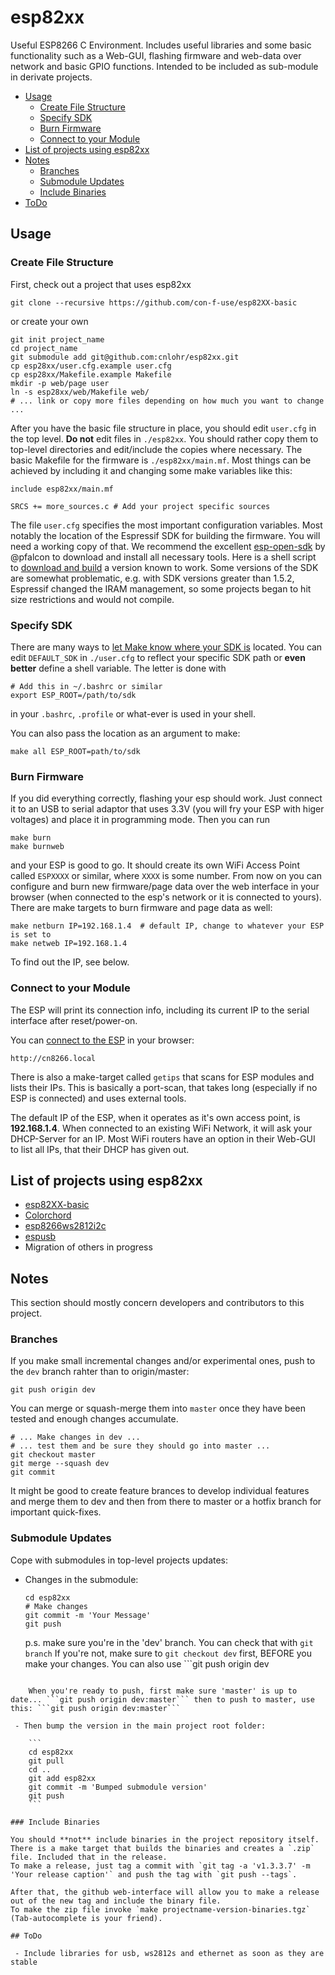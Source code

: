 # esp82xx

Useful ESP8266 C Environment. 
Includes useful libraries and some basic functionality such as a Web-GUI, flashing firmware and web-data over network and basic GPIO functions.
Intended to be included as sub-module in derivate projects.

- [Usage](#usage)
    - [Create File Structure](#create-file-structure)
    - [Specify SDK](#specify-sdk)
    - [Burn Firmware](#burn-firmware)
    - [Connect to your Module](#connect-to-your-module)
- [List of projects using esp82xx](#list-of-projects-using-esp82xx)
- [Notes](#notes)
    - [Branches](#branches)
    - [Submodule Updates](#submodule-updates)
    - [Include Binaries](#include-binaries)
- [ToDo](#todo)

<!-- toc generated with https://gist.github.com/ttscoff/c56fa651974ae6d86eee -->

## Usage

### Create File Structure

First, check out a project that uses esp82xx

    git clone --recursive https://github.com/con-f-use/esp82XX-basic

or create your own

    git init project_name
    cd project_name
    git submodule add git@github.com:cnlohr/esp82xx.git
    cp esp28xx/user.cfg.example user.cfg
    cp esp28xx/Makefile.example Makefile
    mkdir -p web/page user
    ln -s esp28xx/web/Makefile web/
    # ... link or copy more files depending on how much you want to change ...

After you have the basic file structure in place, you should edit `user.cfg` in the top level.
**Do not** edit files in `./esp82xx`.
You should rather copy them to top-level directories and edit/include the copies where necessary.
The basic Makefile for the firmware is `./esp82xx/main.mf`.
Most things can be achieved by including it and changing some make variables like this:

    include esp82xx/main.mf

    SRCS += more_sources.c # Add your project specific sources

The file  `user.cfg` specifies the most important configuration variables.
Most notably the location of the Espressif SDK for building the firmware.
You will need a working copy of that.
We recommend the excellent [esp-open-sdk](https://github.com/pfalcon/esp-open-sdk) by @pfalcon to download and install all necessary tools.
Here is a shell script to [download and build](https://gist.github.com/con-f-use/d086ca941c2c80fbde6d8996b8a50761) a version known to work.
Some versions of the SDK are somewhat problematic, e.g. with SDK versions greater than 1.5.2, Espressif changed the IRAM management, so some projects began to hit size restrictions and would not compile.

### Specify SDK

There are many ways to [let Make know where your SDK is](https://github.com/cnlohr/esp82xx/issues/19#issuecomment-241756095) located.
You can edit `DEFAULT_SDK` in `./user.cfg` to reflect your specific SDK path or **even better** define a shell variable.
The letter is done with

    # Add this in ~/.bashrc or similar
    export ESP_ROOT=/path/to/sdk

in your `.bashrc`, `.profile` or what-ever is used in your shell.

You can also pass the location as an argument to make:

    make all ESP_ROOT=path/to/sdk

### Burn Firmware

If you did everything correctly, flashing your esp should work.
Just connect it to an USB to serial adaptor that uses 3.3V (you will fry your ESP with higer voltages) and place it in programming mode.
Then you can run

    make burn
    make burnweb

and your ESP is good to go.
It should create its own WiFi Access Point called `ESPXXXX` or similar, where `XXXX` is some number.
From now on you can configure and burn new firmware/page data over the web interface in your browser (when connected to the esp's network or it is connected to yours).
There are make targets to burn firmware and page data as well:

    make netburn IP=192.168.1.4  # default IP, change to whatever your ESP is set to
    make netweb IP=192.168.1.4

To find out the IP, see below.

### Connect to your Module

The ESP will print its connection info, including its current IP to the serial interface after reset/power-on.

You can [connect to the ESP](http://cn8266.local) in your browser:

    http://cn8266.local

There is also a make-target called `getips` that scans for ESP modules and lists their IPs.
This is basically a port-scan, that takes long (especially if no ESP is connected) and uses external tools.

The default IP of the ESP, when it operates as it's own access point, is **192.168.1.4**.
When connected to an existing WiFi Network, it will ask your DHCP-Server for an IP.
Most WiFi routers have an option in their Web-GUI to list all IPs, that their DHCP has given out.

## List of projects using esp82xx

 - [esp82XX-basic](https://github.com/con-f-use/esp82XX-basic)
 - [Colorchord](https://github.com/cnlohr/colorchord)
 - [esp8266ws2812i2c](https://github.com/cnlohr/esp8266ws2812i2s)
 - [espusb](https://github.com/cnlohr/espusb)
 - Migration of others in progress

## Notes

This section should mostly concern developers and contributors to this project.

### Branches

If you make small incremental changes and/or experimental ones, push to the `dev` branch rahter than to origin/master:

    git push origin dev

You can merge or squash-merge them into `master` once they have been tested and enough changes accumulate.

    # ... Make changes in dev ...
    # ... test them and be sure they should go into master ...
    git checkout master
    git merge --squash dev
    git commit

It might be good to create feature brances to develop individual features and merge them to dev and then from there to master or a hotfix branch for important quick-fixes.

### Submodule Updates

Cope with submodules in top-level projects updates:

 - Changes in the submodule:

    ```
    cd esp82xx
    # Make changes
    git commit -m 'Your Message'
    git push
    ```
    p.s. make sure you're in the 'dev' branch.  You can check that with ```git branch``` If you're not, make sure to ```git checkout dev``` first, BEFORE you make your changes.  You can also use ```git push origin dev
``` to push just the dev branch.

    When you're ready to push, first make sure 'master' is up to date... ```git push origin dev:master``` then to push to master, use this: ```git push origin dev:master```

 - Then bump the version in the main project root folder:

    ```
    cd esp82xx
    git pull
    cd ..
    git add esp82xx
    git commit -m 'Bumped submodule version'
    git push
    ```

### Include Binaries

You should **not** include binaries in the project repository itself.
There is a make target that builds the binaries and creates a `.zip` file. Included that in the release.
To make a release, just tag a commit with `git tag -a 'v1.3.3.7' -m 'Your release caption'` and push the tag with `git push --tags`.

After that, the github web-interface will allow you to make a release out of the new tag and include the binary file.
To make the zip file invoke `make projectname-version-binaries.tgz` (Tab-autocomplete is your friend).

## ToDo

 - Include libraries for usb, ws2812s and ethernet as soon as they are stable

